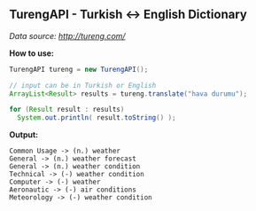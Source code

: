 ## TurengAPI - Turkish <-> English Dictionary

*Data source: http://tureng.com/*

**How to use:**
```java
TurengAPI tureng = new TurengAPI();

// input can be in Turkish or English
ArrayList<Result> results = tureng.translate("hava durumu");

for (Result result : results)
  System.out.println( result.toString() );
```

**Output:**
```
Common Usage -> (n.) weather
General -> (n.) weather forecast
General -> (n.) weather condition
Technical -> (-) weather condition
Computer -> (-) weather
Aeronautic -> (-) air conditions
Meteorology -> (-) weather condition
```
